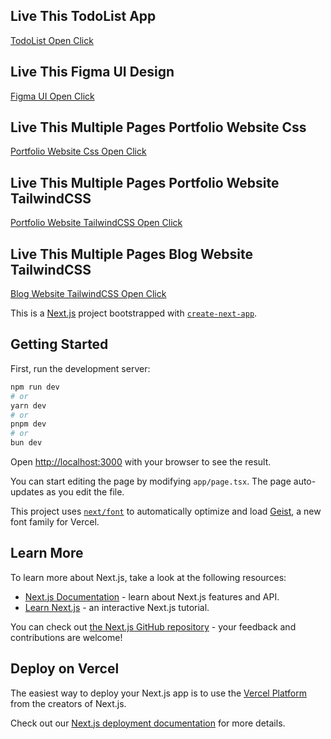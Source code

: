 ## Live This TodoList App

<a href="https://todolist-g94rb2la5-fahadmemon1234s-projects.vercel.app" target="_blank">TodoList Open Click</a>

## Live This Figma UI Design

<a href="https://figma-ui-designs.netlify.app" target="_blank">Figma UI Open Click</a>

## Live This Multiple Pages Portfolio Website Css

<a href="https://personal-portfolio-website-html-css.netlify.app" target="_blank">Portfolio Website Css Open Click</a>

## Live This Multiple Pages Portfolio Website TailwindCSS

<a href="https://personal-portfolio-website-3242.netlify.app" target="_blank">Portfolio Website TailwindCSS Open Click</a>

## Live This Multiple Pages Blog Website TailwindCSS

<a href="https://todolist-git-blog-website-fahadmemon1234s-projects.vercel.app" target="_blank">Blog Website TailwindCSS Open Click</a>



This is a [Next.js](https://nextjs.org) project bootstrapped with [`create-next-app`](https://nextjs.org/docs/app/api-reference/cli/create-next-app).

## Getting Started

First, run the development server:

```bash
npm run dev
# or
yarn dev
# or
pnpm dev
# or
bun dev
```

Open [http://localhost:3000](http://localhost:3000) with your browser to see the result.

You can start editing the page by modifying `app/page.tsx`. The page auto-updates as you edit the file.

This project uses [`next/font`](https://nextjs.org/docs/app/building-your-application/optimizing/fonts) to automatically optimize and load [Geist](https://vercel.com/font), a new font family for Vercel.

## Learn More

To learn more about Next.js, take a look at the following resources:

- [Next.js Documentation](https://nextjs.org/docs) - learn about Next.js features and API.
- [Learn Next.js](https://nextjs.org/learn) - an interactive Next.js tutorial.

You can check out [the Next.js GitHub repository](https://github.com/vercel/next.js) - your feedback and contributions are welcome!

## Deploy on Vercel

The easiest way to deploy your Next.js app is to use the [Vercel Platform](https://vercel.com/new?utm_medium=default-template&filter=next.js&utm_source=create-next-app&utm_campaign=create-next-app-readme) from the creators of Next.js.

Check out our [Next.js deployment documentation](https://nextjs.org/docs/app/building-your-application/deploying) for more details.
